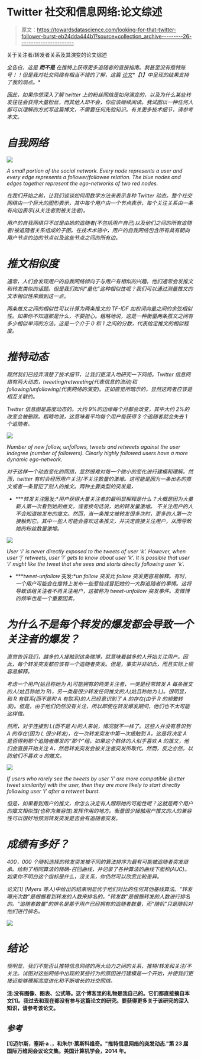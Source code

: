 # Twitter 社交和信息网络:论文综述

> 原文：<https://towardsdatascience.com/looking-for-that-twitter-follower-burst-eb24dda444b1?source=collection_archive---------26----------------------->

关于关注者/转发者关系及其演变的论文综述

**全告白，这是* ***而不是*** *在推特上获得更多追随者的直接指南。我甚至没有推特账号！！但是我对社交网络有相当不错的了解，这篇* [*论文*](https://dl.acm.org/citation.cfm?id=2568043)*【1】中呈现的结果支持了我的观点。**

*因此，如果你想深入了解 twitter 上的粉丝网络是如何演变的，以及为什么某些转发往往会获得大量粉丝，而其他人却不会，你应该继续阅读。我试图以一种任何人都可以理解的方式写这篇博文，不需要任何先验知识。有关更多技术细节，请参考本文。*

# *自我网络*

*![](img/f89c9813e277248845bf162ec221c74a.png)*

*A small portion of the social network. Every node represents a user and every edge represents a follower/followee relation. The blue nodes and edges together represent the ego-networks of two red nodes.*

*在我们开始之前，让我们谈谈如何用数学方法来表示各种 Twitter 动态。整个社交网络由一个巨大的图形表示，其中每个用户由一个节点表示，每个关注关系由一条有向边表示(从关注者到被关注者)。*

*用户的自我网络只不过是由她的追随者(不包括用户自己)以及他们之间的所有追随者/被追随者关系组成的子图。在技术术语中，用户的自我网络包含所有具有朝向用户节点的边的节点以及这些节点之间的所有边。*

# *推文相似度*

*通常，人们会发现用户的自我网络倾向于与用户有相似的兴趣。他们通常会发推文和转发类似的话题。但是我们如何“量化”这种相似性呢？我们可以通过测量推文的文本相似性来做到这一点。*

*两条推文之间的相似性可以计算为两条推文的 TF-IDF 加权词向量之间的余弦相似性。如果你不知道那是什么，不要担心。粗略地说，这是一种衡量两条推文之间有多少相似单词的方法。这是一个介于 0 和 1 之间的分数，代表给定推文的相似程度。*

# *推特动态*

*既然我们已经弄清楚了技术细节，让我们更深入地研究一下网络。Twitter 信息网络有两大动态，tweeting/retweeting(代表信息的流动)和 following/unfollowing(代表网络的演变)。正如直觉所暗示的，显然这两者应该是相互关联的。*

*Twitter 信息图是高度动态的。大约 9%的边缘每个月都会改变，其中大约 2%的改变会被删除。粗略地说，这意味着平均每个用户每获得 3 个追随者就会失去 1 个追随者。*

*![](img/cebb0827f0490ef362e392cca202d534.png)*

*Number of new follow, unfollows, tweets and retweets against the user indegree (number of followers). Clearly highly followed users have a more dynamic ego-network.*

*对于这样一个动态变化的网络，显然很难对每一个微小的变化进行建模和理解。然而，twitter 有时会经历用户关注/不关注数量的激增。这可能是因为一条出名的推文或者一条冒犯了别人的推文。两种主要类型的突发是，*

*   ****转发关注*爆发:**用户获得大量关注者的最明显解释是什么？大概是因为大量新人第一次看到她的推文。或者换句话说，她的转发量激增。
    不关注用户的人不会知道她发布的推文。然而，当一条推文被转发很多次时，更多的人第一次接触到它。其中一些人可能会喜欢这条推文，并决定直接关注用户，从而导致她的粉丝数量激增。*

*![](img/ca61cf8f91f44fcf01e615f620e9b386.png)*

*User ‘i’ is never directly exposed to the tweets of user ‘k’. However, when user ‘j’ retweets, user ‘i’ gets to know about user ‘k’. It is possible that user ’i’ might like the tweet that she sees and starts directly following user ‘k’.*

*   ****tweet-unfollow* 突发:**un follow 突发比 follow 突发更容易解释。有时，一个用户可能会在推特上发布一些惹恼或冒犯她的一大群追随者的事情。这将导致该组关注者不再关注用户，这被称为 tweet-unfollow 突发事件。发微博的频率也是一个重要因素。*

# *为什么不是每个转发的爆发都会导致一个关注者的爆发？*

*直觉告诉我们，越多的人接触到这条微博，就意味着越多的人开始关注用户。因此，每个转发突发都应该有一个追随者突发。但是，事实并非如此，而且实际上很容易解释。*

*考虑一个用户(姑且称她为 A)可能拥有的两类关注者，一类是经常转发 A 每条推文的人(姑且称她为 R)，另一类是很少转发任何推文的人(姑且称她为 L)。很明显，和 R 有联系(而不是和 A 有联系)的人已经意识到了 A 的存在(由于 R 的频繁转发)。但是，由于他们仍然没有关注，所以即使在转发爆发期间，他们也不太可能这样做。*

*然而，对于连接到 L(而不是 A)的人来说，情况就不一样了。这些人并没有意识到 A 的存在(因为 L 很少转发)，在一次转发突发中第一次接触到 A。这是将决定 A 是否得到那个追随者爆发的“那个”组。如果这个群体的人似乎喜欢 A 的推文，他们会直接开始关注 A，然后转发突发会被关注者突发所取代。然而，反之亦然，以防他们不喜欢 a 的推文。*

*![](img/182f00397d94df9e84eb95f4cb98cd1d.png)*

*If users who rarely see the tweets by user ‘i’ are more compatible (better tweet similarity) with the user, then they are more likely to start directly following user ‘i’ after a retweet burst.*

*但是，如果看到用户的推文，你怎么决定有人跟踪她的可能性呢？这就是两个用户的推文相似性(也称为兼容性)发挥作用的地方。衡量很少接触用户推文的人的兼容性可以很好地预测转发突发是否会有追随者突发。*

# *成绩有多好？*

*400，000 个随机选择的转发突发被不同的算法排序为最有可能被追随者突发继承。绘制了相同算法的精确-召回曲线，并记录了各种算法的曲线下面积(AUC)。如果你不明白这个指标是什么，没关系，你仍然可以欣赏比较差异。*

*论文[1] (Myers 等人)中给出的结果明显优于他们对比的任何其他基线算法。“转发曝光次数”是根据看到转发的人数来排名的。“转发数”是根据转发的人数进行排名的。“追随者数量”的排名是基于用户已经拥有的追随者数量，而“随机”只是随机对他们进行排名。*

*![](img/96b70b5d1b7c0585bb664bba26136b45.png)*

# *结论*

*很明显，我们不能否认推特信息网络的两大动力之间的关系，推特/转发和关注/不关注。试图对这些网络中出现的某些行为的原因进行建模是一个开始，并使我们更接近能够理解高度进化和不断增长的社交网络。*

**注:没有图像、图表、公式等。这个博客里的礼物是我自己的。它们都直接摘自本文[1]。我过去和现在都没有参与这篇论文的研究。要获得更多关于该研究的深入知识，请参考该论文。**

## *参考*

**[1]迈尔斯，塞斯·a .，和朱尔·莱斯科维奇。"推特信息网络的突发动态."第 23 届国际万维网会议论文集。美国计算机学会，2014 年。**